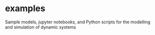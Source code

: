# examples
Sample models, jupyter notebooks, and Python scripts for the modelling and simulation of dynamic systems
